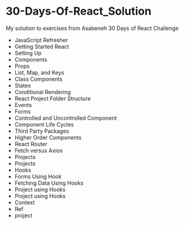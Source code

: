 # 30-Days-Of-React_Solution
My solution to exercises from Asabeneh 30 Days of React Challenge 

- JavaScript Refresher
- Getting Started React
- Setting Up
- Components
- Props
- List, Map, and Keys
- Class Components
- States
- Conditional Rendering
- React Project Folder Structure
- Events
- Forms
- Controlled and Uncontrolled Component
- Component Life Cycles
- Third Party Packages
- Higher Order Components
- React Router
- Fetch versus Axios
- Projects
- Projects
- Hooks
- Forms Using Hook
- Fetching Data Using Hooks
- Project using Hooks
- Project using Hooks
- Context
- Ref
- project
